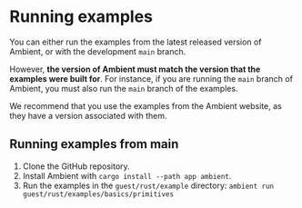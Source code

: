 # Running examples

You can either run the examples from the latest released version of Ambient, or with the development `main` branch.

However, **the version of Ambient must match the version that the examples were built for**. For instance, if you are running the `main` branch of Ambient, you must also run the `main` branch of the examples.

We recommend that you use the examples from the Ambient website, as they have a version associated
with them.

## Running examples from main

1. Clone the GitHub repository.
2. Install Ambient with `cargo install --path app ambient`.
3. Run the examples in the `guest/rust/example` directory: `ambient run guest/rust/examples/basics/primitives`
